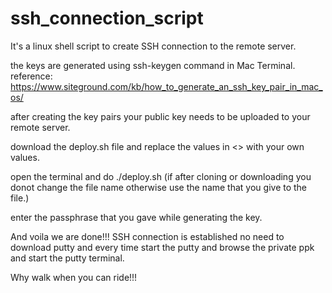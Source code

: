 # ssh_connection_script
It's a linux shell script to create SSH connection to the remote server.

the keys are generated using ssh-keygen command in Mac Terminal.
reference: https://www.siteground.com/kb/how_to_generate_an_ssh_key_pair_in_mac_os/

after creating the key pairs your public key needs to be uploaded to your remote server.

download the deploy.sh file and replace the values in <> with your own values.

open the terminal and do ./deploy.sh (if after cloning or downloading you donot change the file name otherwise use the name that you give to the file.)

enter the passphrase that you gave while generating the key.

And voila we are done!!! SSH connection is established no need to download putty and every time start the putty and browse the private ppk and start the putty terminal.

Why walk when you can ride!!!
